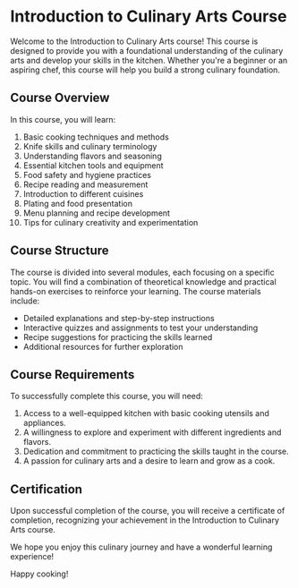 # Introduction to Culinary Arts Course

Welcome to the Introduction to Culinary Arts course! This course is designed to provide you with a foundational understanding of the culinary arts and develop your skills in the kitchen. Whether you're a beginner or an aspiring chef, this course will help you build a strong culinary foundation.

## Course Overview

In this course, you will learn:

1. Basic cooking techniques and methods
2. Knife skills and culinary terminology
3. Understanding flavors and seasoning
4. Essential kitchen tools and equipment
5. Food safety and hygiene practices
6. Recipe reading and measurement
7. Introduction to different cuisines
8. Plating and food presentation
9. Menu planning and recipe development
10. Tips for culinary creativity and experimentation

## Course Structure

The course is divided into several modules, each focusing on a specific topic. You will find a combination of theoretical knowledge and practical hands-on exercises to reinforce your learning. The course materials include:

- Detailed explanations and step-by-step instructions
- Interactive quizzes and assignments to test your understanding
- Recipe suggestions for practicing the skills learned
- Additional resources for further exploration

## Course Requirements

To successfully complete this course, you will need:

1. Access to a well-equipped kitchen with basic cooking utensils and appliances.
2. A willingness to explore and experiment with different ingredients and flavors.
3. Dedication and commitment to practicing the skills taught in the course.
4. A passion for culinary arts and a desire to learn and grow as a cook.

## Certification

Upon successful completion of the course, you will receive a certificate of completion, recognizing your achievement in the Introduction to Culinary Arts course.

We hope you enjoy this culinary journey and have a wonderful learning experience!

Happy cooking!
